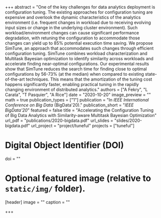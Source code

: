 +++
abstract = "One of the key challenges for data analytics deployment is configuration tuning. The existing approaches for configuration tuning are expensive and overlook the dynamic characteristics of the analytics environment (i.e. frequent changes in workload due to receiving evolving input sizes or change in the underlying cluster environment). Such workload/environment changes can cause significant performance degradation, with retuning the configuration to accommodate those changes can yield up to 85% potential execution time saving. We propose SimTune, an approach that accommodates such changes through efficient configuration tuning. SimTune combines workload characterization and Multitask Bayesian optimization to identify similarity across workloads and accelerate finding near-optimal configurations. Our experimental results show that SimTune reduces the search time for finding close to optimal configurations by 56-73% (at the median) when compared to existing state-of-the-art techniques. This means that the amortization of the tuning cost happens significantly faster, enabling practical tuning in the rapidly changing environment of distributed analytics."
authors = ["A Fekry", "L Carata", "T Pasquier", "A Rice"]
date = "2020-10-20"
image_preview = ""
math = true
publication_types = ["1"]
publication = "In *IEEE International Conference on Big Data* (BigData'20)."
publication_short = "*IEEE BigData'20*"
featured = false
title = "Accelerating the Configuration Tuning of Big Data Analytics with Similarity-aware Multitask Bayesian Optimization"
url_pdf = "publications/2020-bigdata.pdf"
url_slides = "slides/2020-bigdata.pdf"
url_project = "project/tuneful"
projects = ["tuneful"]

# Digital Object Identifier (DOI)
doi = ""

# Optional featured image (relative to `static/img/` folder).
[header]
image = ""
caption = ""

+++
